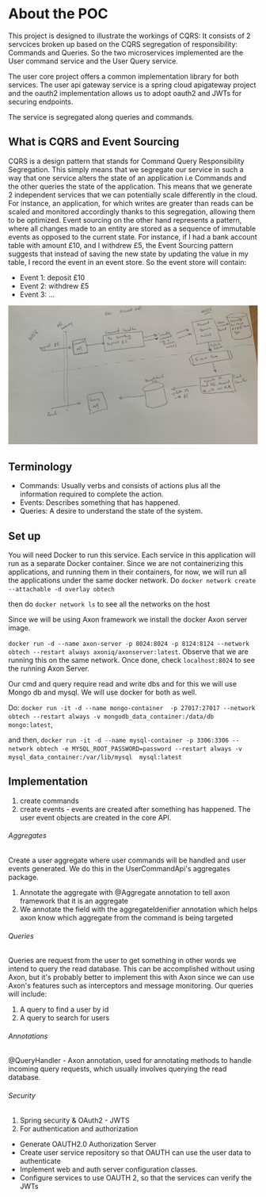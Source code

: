 About the POC
=======
This project is designed to illustrate the workings of CQRS:
It consists of 2 servcices broken up based on the CQRS segregation of responsibility:
Commands and Queries.
So the two microservices implemented are the User command service and the User Query service.

The user core project offers a common implementation library for both services. The user api gateway service
is a spring cloud apigateway project and the oauth2 implementation allows us to adopt oauth2 and JWTs for securing endpoints.

The service is segregated along queries and commands.

## What is CQRS and Event Sourcing

CQRS is a design pattern that stands for Command Query Responsibility Segregation. This simply means that we segregate our service in such a way that one service 
alters the state of an application i.e Commands and the other queries the state of the application.
This means that we generate 2 independent services that we can potentially scale differently in the cloud. For instance, an application, for which writes are greater than reads can 
be scaled and monitored accordingly thanks to this segregation, allowing them to be optimized. Event sourcing on the other hand represents a pattern, where all changes made to
an entity are stored as a sequence of immutable events as opposed to the current state. For instance, if I had a bank account table with amount £10, and I withdrew £5,
the Event Sourcing pattern suggests that instead of saving the new state by updating the value in my table, I record the
event in an event store. So the event store will contain:

- Event 1: deposit £10
- Event 2: withdrew £5
- Event 3: ...


![alt text](docs/cqrs_arch.jpeg)

## Terminology

- Commands: Usually verbs and consists of actions plus all the information required to complete the action.
- Events: Describes something that has happened. 
- Queries: A desire to understand the state of the system.

## Set up
You will need Docker to run this service.
Each service in this application will run as a separate Docker container.
Since we are not containerizing this applications, and running them in their containers, for now, 
we will run all the applications under the same docker network.
Do ```docker network create --attachable -d overlay obtech```

then do ```docker network ls``` to see all the networks on the host

Since we will be using Axon framework we install the docker Axon server image.

``` docker run -d --name axon-server -p 8024:8024 -p 8124:8124 --network obtech --restart always axoniq/axonserver:latest ```. Observe that we are running this on the same network.
Once done, check ```localhost:8024``` to see the running Axon Server.

Our cmd and query require read and write dbs and for this we will use Mongo db and mysql.
We will use docker for both as well. 

Do: ```docker run -it -d --name mongo-container 
-p 27017:27017 --network obtech --restart always -v mongodb_data_container:/data/db mongo:latest```, 

and then,
```docker run -it -d --name mysql-container -p 3306:3306 --network obtech -e MYSQL_ROOT_PASSWORD=password --restart always -v mysql_data_container:/var/lib/mysql  mysql:latest```


## Implementation

1. create commands
2. create events - events are created after something has happened. The user event objects are 
created in the core API.

###### Aggregates
Create a user aggregate where user commands will be handled and user events generated.
We do this in the UserCommandApi's aggregates package.

1. Annotate the aggregate with @Aggregate annotation to tell axon framework that it is an aggregate
2. We annotate the field with the aggregateIdenifier annotation which helps axon know which aggregate from the command is being targeted

###### Queries

Queries are request from the user to get something in other words we intend to query the
read database.
This can be accomplished without using Axon, but it's probably better to implement this with Axon since we can use
Axon's features such as interceptors and message monitoring.
Our queries will include:
1. A query to find a user by id
2. A query to search for users

###### Annotations

@QueryHandler - Axon annotation, used for annotating methods to handle incoming query requests,
which usually involves querying the read database.

###### Security

1. Spring security & OAuth2 - JWTS
2. For authentication and authorization
- Generate OAUTH2.0 Authorization Server
- Create user service repository so that OAUTH can use the user data to authenticate
- Implement web and auth server configuration classes.
- Configure services to use OAUTH 2, so that the services can verify the JWTs

